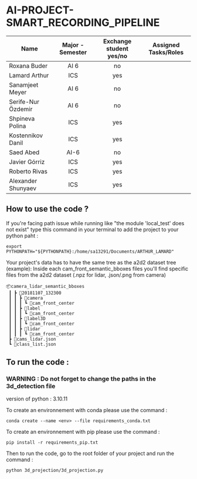 # AI-PROJECT-SMART_RECORDING_PIPELINE

|       Name               |              Major -  Semester           |     Exchange student yes/no  |     Assigned Tasks/Roles  |
|--------------------------|:----------------------------------------:|:----------------------------:|:-------------------------:|
|     Roxana Buder         |   AI 6                                   |   no                         |                           |
|     Lamard Arthur        |   ICS                                    |   yes                        |                           |
|     Sanamjeet Meyer      |   AI 6                                   |   no                         |                           |
|     Serife-Nur  Özdemir  |   AI 6                                   |   no                         |                           |
|     Shpineva Polina      |   ICS                                    |   yes                        |                           |
|     Kostennikov Danil    |   ICS                                    |   yes                        |                           |
|     Saed Abed            |   AI-6                                   |   no                         |                           |
|     Javier Górriz        |   ICS                                    |   yes                        |                           |
|     Roberto Rivas        |   ICS                                    |   yes                        |                           |
|     Alexander Shunyaev   |   ICS                                    |   yes                        |                           |


## How to use the code ? 

If you're facing path issue while running like "the module 'local_test' does not exist" type this command in your terminal to add the project to your python paht :
```
export PYTHONPATH="${PYTHONPATH}:/home/sa13291/Documents/ARTHUR_LAMARD"
```

Your project's data has to have the same tree as the a2d2 dataset tree (example):
Inside each cam_front_semantic_bboxes files you'll find specific files from the a2d2 dataset (.npz for lidar, .json/.png from camera)
```
📦camera_lidar_semantic_bboxes
 ┃ ┣ 📂20181107_132300
 ┃ ┃ ┣ 📂camera
 ┃ ┃ ┃ ┗ 📂cam_front_center
 ┃ ┃ ┣ 📂label
 ┃ ┃ ┃ ┗ 📂cam_front_center
 ┃ ┃ ┣ 📂label3D
 ┃ ┃ ┃ ┗ 📂cam_front_center
 ┃ ┃ ┣ 📂lidar
 ┃ ┃ ┃ ┗ 📂cam_front_center
 ┣ 📜cams_lidar.json
 ┗ 📜class_list.json
```
## To run the code  :
### WARNING : Do not forget to change the paths in the 3d_detection file
version of python : 3.10.11

To create an environnement with conda please use the command : 
```
conda create --name <env> --file requirements_conda.txt
```
To create an environnement with pip please use the command : 
```
pip install -r requirements_pip.txt
```
Then to run the code, go to the root folder of your project and run the command : 
```
python 3d_projection/3d_projection.py
```